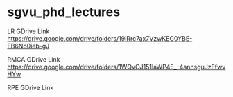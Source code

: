 # sgvu_phd_lectures

LR GDrive Link
https://drive.google.com/drive/folders/19iRrc7ax7VzwKEG0YBE-FB6No0ieb-gJ

RMCA GDrive Link
https://drive.google.com/drive/folders/1WQvOJ151laWP4E_-4annsguJzFfwvHYw

RPE GDrive Link


